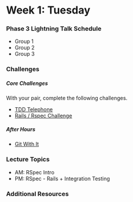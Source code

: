 # Week 1: Tuesday

### Phase 3 Lightning Talk Schedule

- Group 1
- Group 2
- Group 3

### Challenges

##### Core Challenges

With your pair, complete the following challenges.

- [TDD Telephone](../../../../tdd-telephone-challenge)
- [Rails / Rspec Challenge](../../../../rails-with-rspec-challenge)

##### After Hours

- [Git With It](../../../../git-with-it)

### Lecture Topics

- AM: RSpec Intro
- PM: RSpec - Rails + Integration Testing

### Additional Resources
